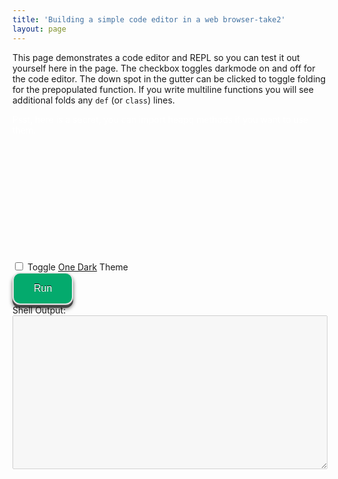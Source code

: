 ```yaml
---
title: 'Building a simple code editor in a web browser-take2'
layout: page
---
```


This page demonstrates a code editor and REPL so you can test it out
yourself here in the page.
The checkbox toggles darkmode on and off for the code editor.
The down spot in the gutter can be clicked to toggle folding
for the prepopulated function.
If you write multiline functions you will see additional
folds any `def` (or `class`) lines.

<style>
    /* Set editor dimensions */
    #editor {
        height: 200px;
        width: 50%;
    }
    /* Stretch editor to fit inside its containing div */
    .cm-editor {
        height: 90%;
        width: 100%;
    }
    .blackout-container {
      display: inline-block; /* Or block, depending on layout */
      position: relative;  /* Needed for absolute positioning of the overlay */
    }
    .blackout-text {
        color: white; /* Start with white text for the "blackout" */
        transition: color 0.3s ease; /* Smooth color change on hover */
    }
    .blackout-container:hover .blackout-text {
        color: black; /* Change to black on hover to reveal */
    }
	.run-button {
	    background-color: #04AA6D;
        border: 2px solid #e7e7e7; /* gray */
	    /* border: 4px solid #555555; */ /* black */
        color: white;
        padding: 15px 32px;
        text-align: center;
        text-decoration: none;
        display: inline-block;
        font-size: 16px;
	    border-radius: 12px;
	    text-shadow: 0 -1px 0 #000;
	    box-shadow: 0 1px 0 #666, 0 5px 0 #444, 0 6px 6px rgba(0,0,0,0.6);
	}
	button:active {
        background: #e5e5e5;
        -webkit-box-shadow: inset 0px 0px 5px #c1c1c1;
        -moz-box-shadow: inset 0px 0px 5px #c1c1c1;
        box-shadow: inset 0px 0px 5px #c1c1c1;
         outline: none;
    }
</style>
<script src="https://cdn.jsdelivr.net/pyodide/v0.27.6/full/pyodide.js"></script>
<div class="blackout-container">
    <span class="blackout-text">Psst, here is a secret, you can import heapq methods if you want to use them.</span>
</div>
<div id="editor"></div>
<input type="checkbox" id="oneDark" name="oneDark" onchange="configChange()">
<label for="oneDark">Toggle <a href="https://github.com/codemirror/theme-one-dark">One Dark</a> Theme</label>
<br>
<script src="../cm6-v2.bundle.min.js"></script>
<script>
    const view = cm6.createEditorView(undefined, document.getElementById("editor"));
    const initialState = cm6.createEditorState("def foo(a:int):\n    return sum(i for i in range(a))\n\nfoo(5)");
    view.setState(initialState);
    function configChange() {
        const oneDarkEl = document.getElementById("oneDark");
	    var e = document.getElementById("indentUnit");
	    var value = e.value;
        var text = e.options[e.selectedIndex].text;
	    const options = {oneDark: oneDarkEl.checked, indentAmount: " ".repeat(Number(text))};
        var newState = cm6.createEditorState(view.state.doc, options);
        view.setState(newState);
	}
</script>
<button class="run-button" onclick="evaluatePython()">Run</button>
<div>Shell Output:</div>
<textarea id="output" style="width: 100%;" rows="16" disabled></textarea>
<script>
  const output = document.getElementById("output");
  var cmEditorElement = document.querySelector(".cm-editor")
  var editorView = cmEditorElement.querySelector(".cm-content").cmView.view
  var code = editorView.viewState.state.doc.toString()
  function addToOutput(s) {
    output.value += ">>>" + s + "\n";
  }
  output.value = "Initializing...\n";
  async function main() {
    var pyodide = await loadPyodide();
    output.value += "Ready!\n";
    return pyodide;
  }
  var pyodideReadyPromise = main();
  async function evaluatePython() {
    var code = editorView.viewState.state.doc.toString()
    var pyodide = await pyodideReadyPromise;
    try {
      var output = pyodide.runPython(code);
      addToOutput(code);
      addToOutput(output);
    } catch (err) {
      addToOutput(err);
    }
  }
  const blackoutContainers = document.querySelectorAll(".blackout-container");
  blackoutContainers.forEach(container => {
    const text = container.querySelector(".blackout-text");
    container.addEventListener("mouseenter", () => {
      text.style.color = "black";
    });
    container.addEventListener("mouseleave", () => {
      text.style.color = "white";
    });
  });
</script>
